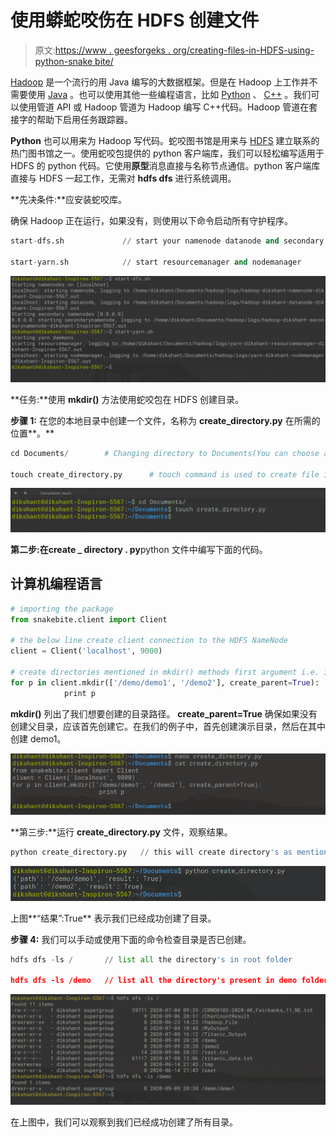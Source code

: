 # 使用蟒蛇咬伤在 HDFS 创建文件

> 原文:[https://www . geesforgeks . org/creating-files-in-HDFS-using-python-snake bite/](https://www.geeksforgeeks.org/creating-files-in-hdfs-using-python-snakebite/)

[Hadoop](https://www.geeksforgeeks.org/hadoop-an-introduction/) 是一个流行的用 Java 编写的大数据框架。但是在 Hadoop 上工作并不需要使用 [Java](https://www.geeksforgeeks.org/java/) 。也可以使用其他一些编程语言，比如 [Python](https://www.geeksforgeeks.org/python-programming-language/) 、 [C++](https://www.geeksforgeeks.org/c-plus-plus/) 。我们可以使用管道 API 或 Hadoop 管道为 Hadoop 编写 C++代码。Hadoop 管道在套接字的帮助下启用任务跟踪器。

**Python** 也可以用来为 Hadoop 写代码。蛇咬图书馆是用来与 [HDFS](https://www.geeksforgeeks.org/hadoop-hdfs-hadoop-distributed-file-system/) 建立联系的热门图书馆之一。使用蛇咬包提供的 python 客户端库，我们可以轻松编写适用于 HDFS 的 python 代码。它使用**原型**消息直接与名称节点通信。python 客户端库直接与 HDFS 一起工作，无需对 **hdfs dfs** 进行系统调用。

**先决条件:**应安装蛇咬库。

确保 Hadoop 正在运行，如果没有，则使用以下命令启动所有守护程序。

```py
start-dfs.sh             // start your namenode datanode and secondary namenode

start-yarn.sh            // start resourcemanager and nodemanager

```

![](img/d259442ed3e3b24b911f152c7a21af14.png)

**任务:**使用 **mkdir()** 方法使用蛇咬包在 HDFS 创建目录。

**步骤 1:** 在您的本地目录中创建一个文件，名称为 **create_directory.py** 在所需的位置**。**

```py
cd Documents/        # Changing directory to Documents(You can choose as per your requirement)

touch create_directory.py      # touch command is used to create file in linux enviournment.       

```

![](img/517de2a083d0d5c1ae7a4540d752b7c6.png)

**第二步:**在**create _ directory . py**python 文件中编写下面的代码。

## 计算机编程语言

```py
# importing the package
from snakebite.client import Client

# the below line create client connection to the HDFS NameNode
client = Client('localhost', 9000)

# create directories mentioned in mkdir() methods first argument i.e. in List format
for p in client.mkdir(['/demo/demo1', '/demo2'], create_parent=True):
            print p
```

**mkdir()** 列出了我们想要创建的目录路径。 **create_parent=True** 确保如果没有创建父目录，应该首先创建它。在我们的例子中，首先创建演示目录，然后在其中创建 demo1。

![](img/c5f2b23a77ddb51519695b242dd197cb.png)

**第三步:**运行 **create_directory.py** 文件，观察结果。

```py
python create_directory.py   // this will create directory's as mentioned in mkdir() argument.

```

![](img/788bdb2d11047b15fb9ee29742fb9375.png)

上图**“结果”:True** 表示我们已经成功创建了目录。

**步骤 4:** 我们可以手动或使用下面的命令检查目录是否已创建。

```py
hdfs dfs -ls /       // list all the directory's in root folder

hdfs dfs -ls /demo   // list all the directory's present in demo folder

```

![](img/e7f2a47dfe3ed07d5d17c59a42854294.png)

在上图中，我们可以观察到我们已经成功创建了所有目录。